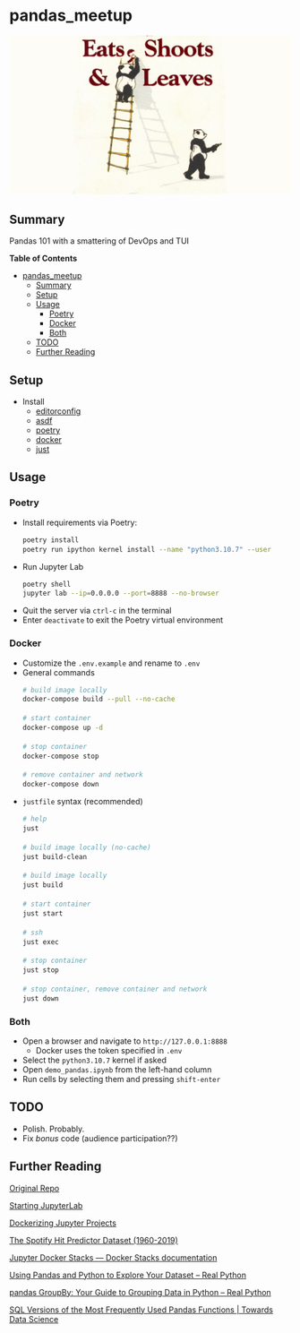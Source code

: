 # pandas_meetup

![Meetup Photo](img/eats_shoots_and_leaves.png)

## Summary
Pandas 101 with a smattering of DevOps and TUI

**Table of Contents**
* [pandas_meetup](#pandas_meetup)
  * [Summary](#summary)
  * [Setup](#setup)
  * [Usage](#usage)
    * [Poetry](#poetry)
    * [Docker](#docker)
    * [Both](#both)
  * [TODO](#todo)
  * [Further Reading](#further-reading)

## Setup
* Install
    * [editorconfig](https://editorconfig.org/)
    * [asdf](https://asdf-vm.com/guide/getting-started.html#_2-download-asdf)
    * [poetry](https://python-poetry.org/docs/)
    * [docker](https://docs.docker.com/compose/install/)
    * [just](https://just.systems/man/en)

## Usage
### Poetry
* Install requirements via Poetry: 
    ```bash
    poetry install
    poetry run ipython kernel install --name "python3.10.7" --user
    ```
* Run Jupyter Lab
    ```bash
    poetry shell
    jupyter lab --ip=0.0.0.0 --port=8888 --no-browser
    ```
* Quit the server via `ctrl-c` in the terminal
* Enter `deactivate` to exit the Poetry virtual environment

### Docker
* Customize the `.env.example` and rename to `.env`
* General commands
    ```bash
    # build image locally
    docker-compose build --pull --no-cache

    # start container
    docker-compose up -d

    # stop container
    docker-compose stop

    # remove container and network
    docker-compose down
    ```
* `justfile` syntax (recommended)
    ```bash
    # help
    just

    # build image locally (no-cache)
    just build-clean

    # build image locally
    just build

    # start container
    just start

    # ssh
    just exec

    # stop container
    just stop

    # stop container, remove container and network
    just down
    ```

### Both
* Open a browser and navigate to `http://127.0.0.1:8888`
  * Docker uses the token specified in `.env`
* Select the `python3.10.7` kernel if asked
* Open `demo_pandas.ipynb` from the left-hand column
* Run cells by selecting them and pressing `shift-enter`

## TODO
* Polish. Probably.
* Fix *bonus* code (audience participation??)

## Further Reading
[Original Repo](https://github.com/realpython/materials/tree/master/pandas-intro)

[Starting JupyterLab](https://jupyterlab.readthedocs.io/en/stable/getting_started/starting.html)

[Dockerizing Jupyter Projects](https://towardsdatascience.com/dockerizing-jupyter-projects-39aad547484a)

[The Spotify Hit Predictor Dataset (1960-2019)](https://www.kaggle.com/datasets/theoverman/the-spotify-hit-predictor-dataset)

[Jupyter Docker Stacks — Docker Stacks documentation](https://jupyter-docker-stacks.readthedocs.io/en/latest/index.html)

[Using Pandas and Python to Explore Your Dataset – Real Python](https://realpython.com/pandas-python-explore-dataset/)

[pandas GroupBy: Your Guide to Grouping Data in Python – Real Python](https://realpython.com/pandas-groupby/)

[SQL Versions of the Most Frequently Used Pandas Functions | Towards Data Science](https://towardsdatascience.com/sql-versions-of-the-most-frequently-used-pandas-functions-bb6399f87461)
